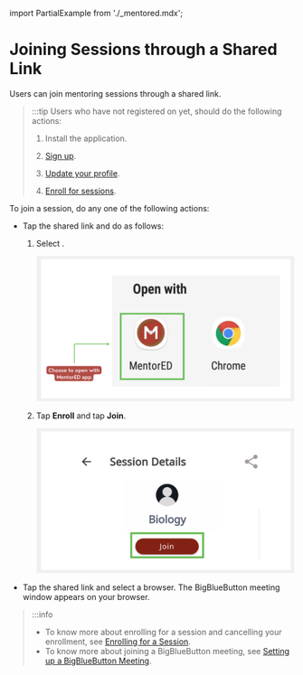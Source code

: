 import PartialExample from './_mentored.mdx';

# Joining Sessions through a Shared Link
Users can join mentoring sessions through a shared link.

> :::tip 
> Users who have not registered on <PartialExample mentored /> yet, should do the following actions:
>
> 1. Install the application.
>
> 2. [Sign up](signing-up-as-a-mentee.md).
>
> 3. [Update your profile](creating-and-managing-mentee-profile.md).
>
> 4. [Enroll for sessions](enrolling-for-a-session.md).

  

To join a session, do any one of the following actions:

* Tap the shared link and do as follows:
  1. Select **<PartialExample mentored />**. 

      ![options to join the session](media/openwith-options.png)

   
   2. Tap **Enroll** and tap **Join**.

      ![join session button](media/joinsession.png)


* Tap the shared link and select a browser. The BigBlueButton meeting window appears on your browser. 



> :::info 
> * To know more about enrolling for a session and cancelling your enrollment, see [Enrolling for a Session](enrolling-for-a-session.md). 
> * To know more about joining a BigBlueButton meeting, see [Setting up a BigBlueButton Meeting](joining-a-session.md).


  
   

